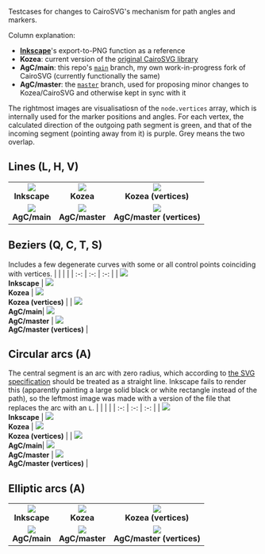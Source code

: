 Testcases for changes to CairoSVG's mechanism for path angles and markers.

Column explanation:
* **[Inkscape](https://inkscape.org/)**'s export-to-PNG function as a reference
* **Kozea**: current version of the [original CairoSVG library](https://github.com/Kozea/CairoSVG)
* **AgC/main**: this repo's [`main`](https://github.com/SilverCardioid/CairoSVG/) branch, my own work-in-progress fork of CairoSVG (currently functionally the same)
* **AgC/master**: the [`master`](https://github.com/SilverCardioid/CairoSVG/tree/master) branch, used for proposing minor changes to Kozea/CairoSVG and otherwise kept in sync with it

The rightmost images are visualisatiosn of the `node.vertices` array, which is internally used for the marker positions and angles. For each vertex, the calculated direction of the outgoing path segment is green, and that of the incoming segment (pointing away from it) is purple. Grey means the two overlap.

## Lines (L, H, V)
|     |     |     |
| :-: | :-: | :-: |
| ![](lines-ink.png)<br/>**Inkscape** | ![](kozea-2020-11-23/lines-kozea.png)<br/>**Kozea** | ![](kozea-2020-11-23/lines-vertices.png)<br/>**Kozea (vertices)** |
| ![](lines-agc.png)<br/>**AgC/main**| ![](lines-kozea.png)<br/>**AgC/master**  | ![](lines-vertices.png)<br/>**AgC/master (vertices)** |

## Beziers (Q, C, T, S)
Includes a few degenerate curves with some or all control points coinciding with vertices.
|     |     |     |
| :-: | :-: | :-: |
| ![](beziers-ink.png)<br/>**Inkscape** | ![](kozea-2020-11-23/beziers-kozea.png)<br/>**Kozea** | ![](kozea-2020-11-23/beziers-vertices.png)<br/>**Kozea (vertices)** |
| ![](beziers-agc.png)<br/>**AgC/main**| ![](beziers-kozea.png)<br/>**AgC/master**  | ![](beziers-vertices.png)<br/>**AgC/master (vertices)** |

## Circular arcs (A)
The central segment is an arc with zero radius, which according to [the SVG specification](https://www.w3.org/Graphics/SVG/1.1/implnote.html#ArcOutOfRangeParameters) should be treated as a straight line. Inkscape fails to render this (apparently painting a large solid black or white rectangle instead of the path), so the leftmost image was made with a version of the file that replaces the arc with an `L`.
|     |     |     |
| :-: | :-: | :-: |
| ![](arcs-ink-fix.png)<br/>**Inkscape** | ![](kozea-2020-11-23/arcs-kozea.png)<br/>**Kozea** | ![](kozea-2020-11-23/arcs-vertices.png)<br/>**Kozea (vertices)** |
| ![](arcs-agc.png)<br/>**AgC/main**| ![](arcs-kozea.png)<br/>**AgC/master**  | ![](arcs-vertices.png)<br/>**AgC/master (vertices)** |

## Elliptic arcs (A)
|     |     |     |
| :-: | :-: | :-: |
| ![](elliptic-ink-fix.png)<br/>**Inkscape** | ![](kozea-2020-11-23/elliptic-kozea.png)<br/>**Kozea** | ![](kozea-2020-11-23/elliptic-vertices.png)<br/>**Kozea (vertices)** |
| ![](elliptic-agc.png)<br/>**AgC/main**| ![](elliptic-kozea.png)<br/>**AgC/master**  | ![](elliptic-vertices.png)<br/>**AgC/master (vertices)** |
